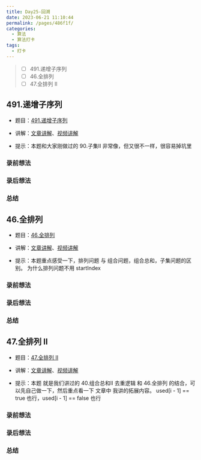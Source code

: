 ```yaml
---
title: Day25-回溯
date: 2023-06-21 11:10:44
permalink: /pages/486f1f/
categories:
  - 算法
  - 算法打卡
tags:
  - 打卡
---
```


>  - [ ] 491.递增子序列
>  - [ ] 46.全排列
>  - [ ] 47.全排列 II

<!-- more -->



## 491.递增子序列

+ 题目：[491.递增子序列]()

+ 讲解：[文章讲解]()、[视频讲解]()

+ 提示：本题和大家刚做过的 90.子集II 非常像，但又很不一样，很容易掉坑里



### 录前想法

### 录后想法

### 总结



## 46.全排列

+ 题目：[46.全排列]()

+ 讲解：[文章讲解]()、[视频讲解]()

+ 提示：本题重点感受一下，排列问题 与 组合问题，组合总和，子集问题的区别。 为什么排列问题不用 startIndex 



### 录前想法

### 录后想法

### 总结



## 47.全排列 II

+ 题目：[47.全排列 II]()

+ 讲解：[文章讲解]()、[视频讲解]()

+ 提示：本题 就是我们讲过的 40.组合总和II 去重逻辑 和 46.全排列 的结合，可以先自己做一下，然后重点看一下 文章中 我讲的拓展内容。 used[i - 1] == true 也行，used[i - 1] == false 也行 



### 录前想法

### 录后想法

### 总结